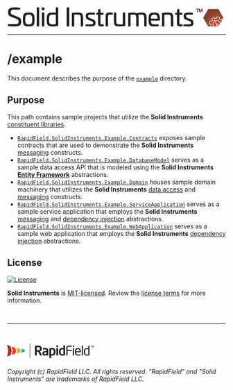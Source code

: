<!--
Copyright (c) RapidField LLC. Licensed under the MIT License. See LICENSE.txt in the project root for license information.
-->

[![Solid Instruments logo](../SolidInstruments.Logo.Color.Transparent.500w.png)](../README.md)
- - -

# /example

This document describes the purpose of the [`example`]() directory.

## Purpose

This path contains sample projects that utilize the **Solid Instruments** [constituent libraries](../src).

* [`RapidField.SolidInstruments.Example.Contracts`](RapidField.SolidInstruments.Example.Contracts) exposes sample contracts that are used to demonstrate the **Solid Instruments** [messaging](../src/RapidField.SolidInstruments.Messaging/README.md) constructs.
* [`RapidField.SolidInstruments.Example.DatabaseModel`](RapidField.SolidInstruments.Example.DatabaseModel) serves as a sample data access API that is modeled using the **Solid Instruments** [**Entity Framework**](https://docs.microsoft.com/en-us/dotnet/framework/data/adonet/ef/overview) abstractions.
* [`RapidField.SolidInstruments.Example.Domain`](RapidField.SolidInstruments.Example.Domain) houses sample domain machinery that utilizes the **Solid Instruments** [data access](../src/RapidField.SolidInstruments.DataAccess/README.md) and [messaging](../src/RapidField.SolidInstruments.Messaging/README.md) constructs.
* [`RapidField.SolidInstruments.Example.ServiceApplication`](RapidField.SolidInstruments.Example.ServiceApplication) serves as a sample service application that employs the **Solid Instruments** [messaging](../src/RapidField.SolidInstruments.Messaging/README.md) and [dependency injection](../src/RapidField.SolidInstruments.InversionOfControl/README.md) abstractions.
* [`RapidField.SolidInstruments.Example.WebApplication`](RapidField.SolidInstruments.Example.WebApplication) serves as a sample web application that employs the **Solid Instruments** [dependency injection](../src/RapidField.SolidInstruments.InversionOfControl/README.md) abstractions.

## License

[![License](https://img.shields.io/github/license/rapidfield/solid-instruments?style=flat&color=lightseagreen&label=license&logo=open-access&logoColor=lightgrey)](https://github.com/RapidField/solid-instruments/blob/master/LICENSE.txt)

**Solid Instruments** is [MIT-licensed](https://en.wikipedia.org/wiki/MIT_License). Review the [license terms](../LICENSE.txt) for more information.

<br />

- - -

<br />

[![RapidField logo](../RapidField.Logo.Color.Black.Transparent.200w.png)](https://www.rapidfield.com)

###### Copyright (c) RapidField LLC. All rights reserved. "RapidField" and "Solid Instruments" are trademarks of RapidField LLC.
